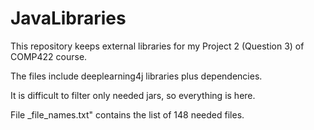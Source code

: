 # JavaLibraries
This repository keeps external libraries for my Project 2 (Question 3) of COMP422 course.

The files include deeplearning4j libraries plus dependencies. 

It is difficult to filter only needed jars, so everything is here.

File _file_names.txt" contains the list of 148 needed files.
